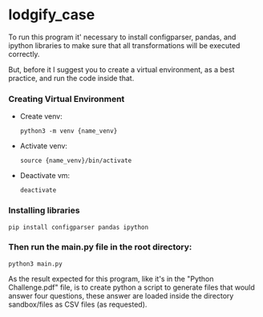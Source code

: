 # lodgify_case

To run this program it' necessary to install configparser, pandas, and ipython libraries to make sure that all transformations
will be executed correctly.

But, before it I suggest you to create a virtual environment, as a best practice, and run the code inside that.

### Creating Virtual Environment
 - Create venv: 
    ```
    python3 -m venv {name_venv}
    ```
 - Activate venv: 
    ```
    source {name_venv}/bin/activate
    ```

 - Deactivate vm:
    ```
    deactivate
    ```


### Installing libraries
```
pip install configparser pandas ipython
```

### Then run the main.py file in the root directory:
```
python3 main.py
```


As the result expected for this program, like it's in the "Python Challenge.pdf" file, is to create python a script to generate files that would answer four questions, these answer are loaded inside the directory sandbox/files as CSV files (as requested).